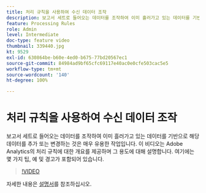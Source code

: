 ```yaml
---
title: 처리 규칙을 사용하여 수신 데이터 조작
description: 보고서 세트로 들어오는 데이터를 조작하여 이미 흘러가고 있는 데이터를 기반으로 해당 데이터를 추가 또는 변경하는 것은 매우 유용한 작업입니다. 이 비디오는 Adobe Analytics의 처리 규칙에 대한 개요를 제공하며 그 용도에 대해 설명합니다. 여기에는 몇 가지 팁, 예 및 경고가 포함되어 있습니다.
feature: Processing Rules
role: Admin
level: Intermediate
doc-type: feature video
thumbnail: 339440.jpg
kt: 9529
exl-id: 630864be-b60e-4ed0-b675-77bd20567ec1
source-git-commit: 84984ad9bf65cfc69117e40ac0e0cfe503cac5e5
workflow-type: tm+mt
source-wordcount: '140'
ht-degree: 100%

---
```


# 처리 규칙을 사용하여 수신 데이터 조작

보고서 세트로 들어오는 데이터를 조작하여 이미 흘러가고 있는 데이터를 기반으로 해당 데이터를 추가 또는 변경하는 것은 매우 유용한 작업입니다. 이 비디오는 Adobe Analytics의 처리 규칙에 대한 개요를 제공하며 그 용도에 대해 설명합니다. 여기에는 몇 가지 팁, 예 및 경고가 포함되어 있습니다.

>[!VIDEO](https://video.tv.adobe.com/v/339440/?quality=12&learn=on)

자세한 내용은 [설명서](https://experienceleague.adobe.com/docs/analytics/admin/admin-tools/processing-rules/processing-rules.html?lang=ko)를 참조하십시오.
